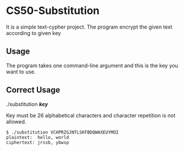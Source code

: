 # CS50-Substitution

It is a simple text-cypher project. The program encrypt the given text according to given key

## Usage
The program takes one command-line argument and this is the key you want to use.

## Correct Usage

./substitution ***key***

Key must be 26 alphabetical characters and character repetition is not allowed.

```Example
$ ./substitution VCHPRZGJNTLSKFBDQWAXEUYMOI
plaintext:  hello, world
ciphertext: jrssb, ybwsp
```
